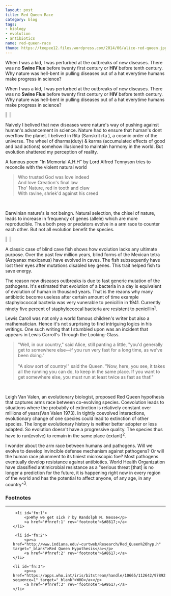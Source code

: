 ```yaml
---
layout: post
title: Red Queen Race
category: blog
tags:
- biology
- evolution
- antibiotics
name: red-queen-race
thumb: https://teepee12.files.wordpress.com/2014/06/alice-red-queen.jpg
---
```


When I was a kid, I was perturbed at the outbreaks of new diseases. There was no <b>Swine Flue</b> before twenty first century or <b>HIV</b> before tenth century. Why nature was hell-bent in pulling diseases out of a hat everytime humans make progress in science?<!-- truncate_here -->

When I was a kid, I was perturbed at the outbreaks of new diseases. There was no **Swine Flue** before twenty first century or **HIV** before tenth century. Why nature was hell-bent in pulling diseases out of a hat everytime humans make progress in science?

| <img align="center" src="https://teepee12.files.wordpress.com/2014/06/alice-red-queen.jpg" alt="" /> |

<p>Naively I belived that new diseases were nature's way of pushing against human's advancement in science. Nature had to ensure that human's dont overflow the planet. I belived in Rita (Sanskrit ṛta ), a cosmic order of the universe. The wheel of dharma(duty) & karma (accumulated effects of good and bad actions) somehow illusioned to maintain harmony in the world. But evolution shattered my perception of reality.</p>

A famous poem "In Memorial A.H.H" by Lord Alfred Tennyson tries to reconcile with the violent natural world

<blockquote>
Who trusted God was love indeed<br>
And love Creation's final law<br>
Tho' Nature, red in tooth and claw<br>
With ravine, shriek'd against his creed<br>
</blockquote>
<br>

Darwinian nature's is not beingn. Natural selection, the chisel of nature, leads to increase in frequency of genes (allele) which are more reproducible. Thus both prey or predators evolve in a arm race to counter each other. But not all evolution benefit the species.

| <img align="center" src="https://news.nationalgeographic.com/content/dam/news/2015/12/cavefish.ngsversion.1441823512384.adapt.1900.1.jpg" alt="" /> |

A classic case of blind cave fish shows how evolution lacks any ultimate purpose. Over the past few million years, blind forms of the Mexican tetra (Astyanax mexicanus) have evolved in caves. The fish subsequently have lost their eyes after mutations disabled key genes. This trait helped fish to save energy.


The reason new diseases outbreaks is due to fast generic mutation of the pathogens. It's estimated that evolution of a bacteria in a day is equivalent of evolution of human in thousand years. That is the reaons why many antibiotic become useless after certain amount of time example staphylococcal bacteria was very vunerable to penicillin in 1941. Currently ninety five percent of staphylococcal bacteria are resistent to penicillin<sup><a href='#fn:1' rel='footnote'>1</a></sup>.

Lewis Caroll was not only a world famous children's writer but also a mathematician. Hence it's not surprising to find intriguing logics in his writings. One such writing that I stumbled upon was an incident that appears in Lewis Carroll's Through the Looking-Glass.

<blockquote>
"Well, in our country," said Alice, still panting a little, "you'd generally get to somewhere else—if you run very fast for a long time, as we've been doing."<br><br>
"A slow sort of country!" said the Queen. "Now, here, you see, it takes all the running you can do, to keep in the same place. If you want to get somewhere else, you must run at least twice as fast as that!"
</blockquote>
<br>

Leigh Van Valen, an evolutionary biologist, proposed Red Queen hypothesis that captures arms race between co-evolving species. Coevolution leads to situations where the probabily of extinction is relatively constant over millions of years(Van Valen 1973). In tightly coevolved interactions, evolutionary change of one species could lead to extinction of other species. The longer evolutionary history is neither better adopter or less adapted. So evolution doesn't have a progressive quality. The species thus have to run(evolve) to remain in the same place (extant)<sup><a href='#fn:2' rel='footnote'>2</a></sup>.

I wonder about the arm race between humans and pathogens. Will we evolve to develop invincible defense mechanism against pathogens? Or will the human race plumment to its tiniest microscopic foe? Most pathogens eventually develop resistance against antibiotics. World Health Organization have classified antimicrobial resistance as a "serious threat [that] is no longer a prediction for the future, it is happening right now in every region of the world and has the potential to affect anyone, of any age, in any country"<sup><a href='#fn:3' rel='footnote'>3</a></sup>.

<div class='footnotes'><h3>Footnotes</h3><hr />
  <ol>


	 <li id='fn:1'>
         <p>Why we get sick ? by Randolph M. Nesse</p>
         <a href='#fnref:1' rev='footnote'>&#8617;</a>
    </li>

     <li id='fn:2'>
         <p><a href="http://www.indiana.edu/~curtweb/Research/Red_Queen%20hyp.h" target="_blank">Red Queen Hypothesis</a></p>
         <a href='#fnref:2' rev='footnote'>&#8617;</a>
    </li>

    <li id='fn:3'>
         <p><a href="https://apps.who.int/iris/bitstream/handle/10665/112642/9789241564748_eng.pdf;jsessionid=A33A2486ED8B2999A6E44FE20B7EE1F2?sequence=1" target="_blank">WHO</a></p>
         <a href='#fnref:3' rev='footnote'>&#8617;</a>
    </li>

  </ol>
</div>
